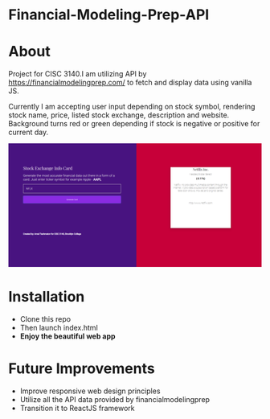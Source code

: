 ﻿# Financial-Modeling-Prep-API
<h1>About</h1>
<p>Project for CISC 3140.I am utilizing API by <a href="https://financialmodelingprep.com/">https://financialmodelingprep.com/</a> to fetch and display data using vanilla JS.</p>
<p>Currently I am accepting user input depending on stock symbol, rendering stock name, price, listed stock exchange, description and website. Background turns red or green depending if stock is negative or positive for current day.</p>
<img src="https://raw.githubusercontent.com/amalTash/Financial-Modeling-Prep-API/master/demo.png">
<h1>Installation</h1>
<ul>
  <li>Clone this repo</li>
  <li>Then launch index.html</li>
  <li><b>Enjoy the beautiful web app</b></li>
</ul>
<h1>Future Improvements</h1>
<ul>
  <li>Improve responsive web design principles</li>
  <li>Utilize all the API data provided by financialmodelingprep</li>
  <li>Transition it to ReactJS framework</li>
</ul>  
  
